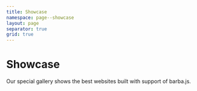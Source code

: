 ```yaml
---
title: Showcase
namespace: page--showcase
layout: page
separator: true
grid: true
---
```


# Showcase

Our special gallery shows the best websites built with support of barba.js.
